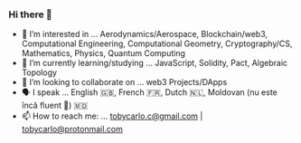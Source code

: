 ### Hi there 👋

- 🔭 I’m interested in ... Aerodynamics/Aerospace, Blockchain/web3, Computational Engineering, Computational Geometry, Cryptography/CS, Mathematics, Physics, Quantum Computing
- 🌱 I’m currently learning/studying ... JavaScript, Solidity, Pact, Algebraic Topology
- 👯 I’m looking to collaborate on ... web3 Projects/DApps 
- 🗣 I speak ... English 🇬🇧, French 🇫🇷, Dutch 🇳🇱, Moldovan (nu este încă fluent 🙂) 🇲🇩
- 📫 How to reach me: ... tobycarlo.c@gmail.com | tobycarlo@protonmail.com
